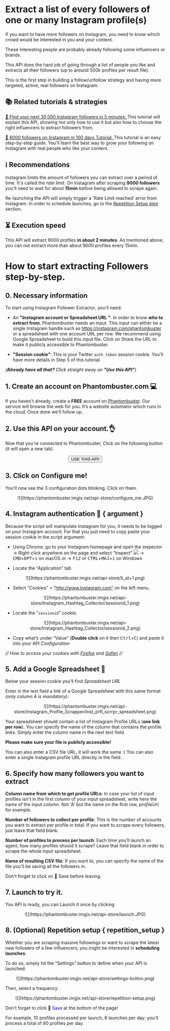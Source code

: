 # Extract a list of every followers of one or many Instagram profile(s)

If you want to have more followers on Instagram, you need to know which crowd would be interested in you and your content. 

These interesting people are probably already following some influencers or brands. 

This API does the hard job of going through a list of people you like and extracts all their followers (up to around 500k profiles per result file).

This is the first step in building a follow/unfollow strategy and having more targeted, active, real followers on Instagram.

## 📚 Related tutorials & strategies

[📜 Find your next 30,000 Instagram followers in 5 minutes: ](https://blog.phantombuster.com/find-your-next-30-000-instagram-followers-in-5-minutes-ce482cf079cb) This tutorial will explain this API, showing not only how to use it but also how to choose the right influencers to extract followers from.

[📜 6000 followers on Instagram in 100 days Tutorial: ](https://blog.phantombuster.com/6000-instagram-followers-in-100-days-a-realistic-and-achievable-instagram-automation-process-9965e2324162) This tutorial is an easy step-by-step guide. You'll learn the best way to grow your following on Instagram with real people who like your content.

## ℹ️ Recommendations

Instagram limits the amount of followers you can extract over a period of time. It's called the *rate limit*. On Instagram after scraping **9000 followers** you'll need to wait for about **15min** before being allowed to scrape again. 

Re-launching the API will simply trigger a 'Rate Limit reached' error from Instagram. In order to schedule launches, go to the [Repetition Setup step](#repetition_setup) section.

## ⏳ Execution speed

This API will extract 9000 profiles **in about 2 minutes**. As mentioned above, you can not extract more than about 9000 profiles every 15min.

# How to start extracting Followers step-by-step.

## 0. Necessary information 

To start using Instagram Follower Extractor, you'll need:

- An **"Instagram account or Spreadsheet URL "**: In order to know **_who_ to extract from**, Phantombuster needs an _input_. This input can either be a single Instagram handle such as https://instagram.com/phantombuster or a spreadsheet with one account URL per row. We recommend using Google Spreadsheet to build this input file. Click on Share the URL to make it publicly accessible to Phantombuster.

- **"Session cookie"**: This is your Twitter `auth_token` session cookie. You'll have more details in Step 5 of this tutorial.


_(**Already have all that?**  Click straight away on **"Use this API"**)_


## 1. Create an account on Phantombuster.com 💻
If you haven't already, create a **FREE** account on [Phantombuster](https://phantombuster.com/register). Our service will browse the web for you. It’s a website automator which runs in the cloud. Once done we'll follow up.


## 2. Use this API on your account.👌
Now that you're connected to Phantombuster, Click on the following button (it will open a new tab).

<center><button type="button" class="btn btn-warning callToAction" onclick="useThisApi()">USE THIS API!</button></center>

## 3. Click on Configure me!
You'll now see the 3 configuration dots blinking. Click on them.

<center>![](https://phantombuster.imgix.net/api-store/configure_me.JPG)</center>


## 4. Instagram authentication 🔑 { argument }
Because the script will manipulate Instagram for you, it needs to be logged on your Instagram account. For that you just need to copy paste your session cookie in the script argument:
* Using Chrome, go to your Instagram homepage and open the inspector
→ Right-click anywhere on the page and select “Inspect” ![](https://phantombuster.imgix.net/api-store/Inspect+browser.png)
→ <kbd>CMD</kbd>+<kbd>OPT</kbd>+<kbd>i</kbd> on macOS
or
→ <kbd>F12</kbd> or <kbd>CTRL</kbd>+<kbd>MAJ</kbd>+<kbd>i</kbd> on Windows

* Locate the “Application” tab

<center>![](https://phantombuster.imgix.net/api-store/li_at+1.png)</center>

* Select “Cookies” > “http://www.instagram.com” on the left menu.

<center>![](https://phantombuster.imgix.net/api-store/Instagram_Hashtag_Collector/sessionid_1.png)</center>

* Locate the “`sessionid`” cookie.

<center>![](https://phantombuster.imgix.net/api-store/Instagram_Hashtag_Collector/sessionid_2.png)</center/>

* Copy what’s under “Value” (**Double click** on it then <kbd>Ctrl</kbd>+<kbd>C</kbd>) and paste it into your API _Configuration_

_// How to access your cookies with <a href="https://developer.mozilla.org/en-US/docs/Tools/Storage_Inspector" target="_blank">Firefox</a> and <a href="https://www.macobserver.com/tmo/article/see_full_cookie_details_in_safari_5.1" target="_blank">Safari</a> //_

## 5. Add a Google Spreadsheet 📑
Below your session cookie you’ll find _Spreadsheet URL_

Enter in the text field a link of a Google Spreadsheet with this same format _(only column A is mandatory)_:
<center>![](https://phantombuster.imgix.net/api-store/Instagram_Profile_Scrapper/inst_prfl_scrrpr_spreadsheet.png)</center>

Your spreadsheet should contain a list of Instagram Profile URLs (**one link per row**).
You can specify the name of the column that contains the profile links. Simply enter the column name in the next text field.

**Please make sure your file is publicly accessible!**

You can also enter a CSV file URL, it will work the same :)
You can also enter a single Instagram profile URL directly in the field.

## 6. Specify how many followers you want to extract

**Column name from which to get profile URLs**: In case your list of input profiles isn't in the first column of your input spreadsheet, write here the name of the input column. Not 'A' but the name on the first row, _profileUrl_ for example.

**Number of followers to collect per profile**: This is the number of accounts you want to extract per profile in total. If you want to scrape every followers, just leave that field blank.

**Number of profiles to process per launch**: Each time you'll launch an agent, how many profiles should it scrape? Leave that field blank in order to scrape the whole input spreadsheet.

**Name of resulting CSV file**: If you want to, you can specify the name of the file you'll be saving all the followers in.

Don't forget to click on 💾 Save before leaving.

## 7. Launch to try it.

You API is ready, you can Launch it once by clicking

<center>![](https://phantombuster.imgix.net/api-store/launch.JPG)</center>

## 8. (Optional) Repetition setup { repetition_setup }

Whether you are scraping massive followings or want to scrape the latest new followers of a few influencers, you might be interested in **scheduling launches**.

To do so, simply hit the “Settings” button to define when your API is launched:

<center>![](https://phantombuster.imgix.net/api-store/settings-button.png)</center>

Then, select a frequency:

<center>![](https://phantombuster.imgix.net/api-store/repetition-setup.png)</center>

Don't forget to click 💾 <span style="color:blue">Save</span> at the bottom of the page!

For example, 10 profiles processed per launch, 8 launches per day: you'll process a total of 80 profiles per day.